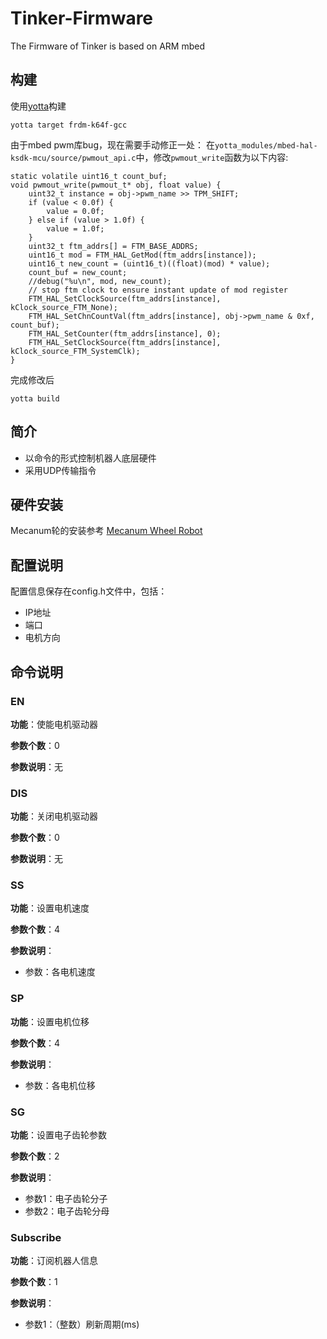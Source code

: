 # Tinker-Firmware
The Firmware of Tinker is based on ARM mbed

## 构建
使用[yotta](http://yottadocs.mbed.com/)构建

```
yotta target frdm-k64f-gcc
```

由于mbed pwm库bug，现在需要手动修正一处：
在`yotta_modules/mbed-hal-ksdk-mcu/source/pwmout_api.c`中，修改`pwmout_write`函数为以下内容:

```
static volatile uint16_t count_buf;
void pwmout_write(pwmout_t* obj, float value) {
    uint32_t instance = obj->pwm_name >> TPM_SHIFT;
    if (value < 0.0f) {
        value = 0.0f;
    } else if (value > 1.0f) {
        value = 1.0f;
    }
    uint32_t ftm_addrs[] = FTM_BASE_ADDRS;
    uint16_t mod = FTM_HAL_GetMod(ftm_addrs[instance]);
    uint16_t new_count = (uint16_t)((float)(mod) * value);
    count_buf = new_count;
    //debug("%u\n", mod, new_count);
    // stop ftm clock to ensure instant update of mod register
    FTM_HAL_SetClockSource(ftm_addrs[instance], kClock_source_FTM_None);
    FTM_HAL_SetChnCountVal(ftm_addrs[instance], obj->pwm_name & 0xf, count_buf);
    FTM_HAL_SetCounter(ftm_addrs[instance], 0);
    FTM_HAL_SetClockSource(ftm_addrs[instance], kClock_source_FTM_SystemClk);
}
```
完成修改后

```
yotta build
```

## 简介
- 以命令的形式控制机器人底层硬件
- 采用UDP传输指令

## 硬件安装
Mecanum轮的安装参考 [Mecanum Wheel Robot](http://www.seeedstudio.com/wiki/4WD_Mecanum_Wheel_Robot_Kit_Series)

## 配置说明
配置信息保存在config.h文件中，包括：
- IP地址
- 端口
- 电机方向

## 命令说明
### EN
**功能**：使能电机驱动器

**参数个数**：0

**参数说明**：无

### DIS
**功能**：关闭电机驱动器

**参数个数**：0

**参数说明**：无

### SS
**功能**：设置电机速度

**参数个数**：4

**参数说明**：
- 参数：各电机速度

### SP
**功能**：设置电机位移

**参数个数**：4

**参数说明**：
- 参数：各电机位移

### SG
**功能**：设置电子齿轮参数

**参数个数**：2

**参数说明**：
- 参数1：电子齿轮分子
- 参数2：电子齿轮分母

### Subscribe
**功能**：订阅机器人信息

**参数个数**：1

**参数说明**：
- 参数1：（整数）刷新周期(ms)
